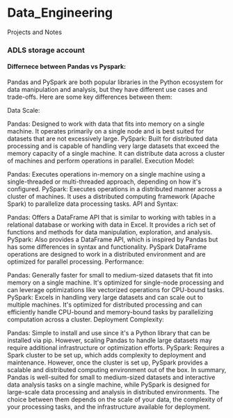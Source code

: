 # Data_Engineering
Projects and Notes



### ADLS storage account


#### Differnece between Pandas vs Pyspark:
Pandas and PySpark are both popular libraries in the Python ecosystem for data manipulation and analysis, but they have different use cases and trade-offs. Here are some key differences between them:

Data Scale:

Pandas: Designed to work with data that fits into memory on a single machine. It operates primarily on a single node and is best suited for datasets that are not excessively large.
PySpark: Built for distributed data processing and is capable of handling very large datasets that exceed the memory capacity of a single machine. It can distribute data across a cluster of machines and perform operations in parallel.
Execution Model:

Pandas: Executes operations in-memory on a single machine using a single-threaded or multi-threaded approach, depending on how it's configured.
PySpark: Executes operations in a distributed manner across a cluster of machines. It uses a distributed computing framework (Apache Spark) to parallelize data processing tasks.
API and Syntax:

Pandas: Offers a DataFrame API that is similar to working with tables in a relational database or working with data in Excel. It provides a rich set of functions and methods for data manipulation, exploration, and analysis.
PySpark: Also provides a DataFrame API, which is inspired by Pandas but has some differences in syntax and functionality. PySpark DataFrame operations are designed to work in a distributed environment and are optimized for parallel processing.
Performance:

Pandas: Generally faster for small to medium-sized datasets that fit into memory on a single machine. It's optimized for single-node processing and can leverage optimizations like vectorized operations for CPU-bound tasks.
PySpark: Excels in handling very large datasets and can scale out to multiple machines. It's optimized for distributed processing and can efficiently handle CPU-bound and memory-bound tasks by parallelizing computation across a cluster.
Deployment Complexity:

Pandas: Simple to install and use since it's a Python library that can be installed via pip. However, scaling Pandas to handle large datasets may require additional infrastructure or optimization efforts.
PySpark: Requires a Spark cluster to be set up, which adds complexity to deployment and maintenance. However, once the cluster is set up, PySpark provides a scalable and distributed computing environment out of the box.
In summary, Pandas is well-suited for small to medium-sized datasets and interactive data analysis tasks on a single machine, while PySpark is designed for large-scale data processing and analysis in distributed environments. The choice between them depends on the scale of your data, the complexity of your processing tasks, and the infrastructure available for deployment.
